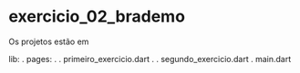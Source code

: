 # exercicio_02_brademo

Os projetos estão em


lib:
. pages:
. . primeiro_exercicio.dart
. . segundo_exercicio.dart
. main.dart
